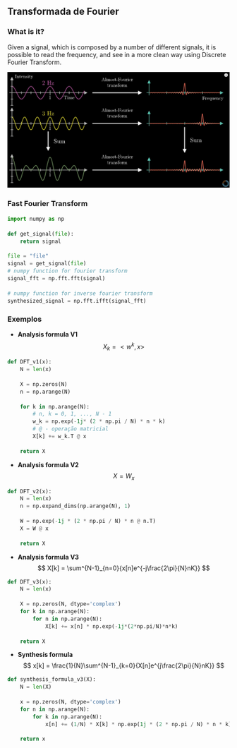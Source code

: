 ## Transformada de Fourier

### What is it?
Given a signal, which is composed by a number of different signals, it is possible to read the frequency, and see in a more clean way using Discrete Fourier Transform.

![fourier-transform](images/fourier-transform.png)

### Fast Fourier Transform

```python
import numpy as np

def get_signal(file):
    return signal

file = "file"
signal = get_signal(file)
# numpy function for fourier transform
signal_fft = np.fft.fft(signal)

# numpy function for inverse fourier transform
synthesized_signal = np.fft.ifft(signal_fft)
```

### Exemplos
- **Analysis formula V1**
$$
X_k=<w^{k},x>
$$

```python
def DFT_v1(x):
    N = len(x)

    X = np.zeros(N)
    n = np.arange(N)

    for k in np.arange(N):
        # n, k = 0, 1, ..., N - 1
        w_k = np.exp(-1j* (2 * np.pi / N) * n * k) 
        # @ - operação matricial
        X[k] += w_k.T @ x
    
    return X
```
- **Analysis formula V2**
$$
X=W_x
$$
```python
def DFT_v2(x):
    N = len(x)
    n = np.expand_dims(np.arange(N), 1)

    W = np.exp(-1j * (2 * np.pi / N) * n @ n.T)
    X = W @ x

    return X
```
- **Analysis formula V3**
$$
X[k] = \sum^{N-1}_{n=0}{x[n]e^{-j\frac{2\pi}{N}nK}}
$$
```python
def DFT_v3(x):
    N = len(x)

    X = np.zeros(N, dtype='complex')
    for k in np.arange(N):
        for n in np.arange(N):
            X[k] += x[n] * np.exp(-1j*(2*np.pi/N)*n*k)
    
    return X
```
- **Synthesis formula**
$$
x[k] = \frac{1}{N}\sum^{N-1}_{k=0}{X[n]e^{j\frac{2\pi}{N}nK}}
$$
```python
def synthesis_formula_v3(X):
    N = len(X)

    x = np.zeros(N, dtype='complex')
    for n in np.arange(N):
        for k in np.arange(N):
            x[n] += (1/N) * X[k] * np.exp(1j * (2 * np.pi / N) * n * k)
    
    return x
```